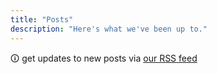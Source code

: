 ```yaml
---
title: "Posts"
description: "Here's what we've been up to."
---
```

🛈 get updates to new posts via [our RSS feed](/blog/index.xml)